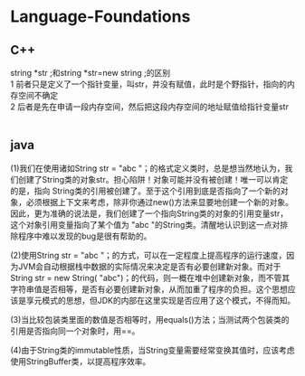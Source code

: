 # Language-Foundations

## C++
 string *str ;和string *str=new string ;的区别<br>
1 前者只是定义了一个指针变量，叫str，并没有赋值，此时是个野指针，指向的内存空间不确定<br>
2 后者是先在申请一段内存空间，然后把这段内存空间的地址赋值给指针变量str
    
## java
 (1)我们在使用诸如String   str   =   "abc "；的格式定义类时，总是想当然地认为，我们创建了String类的对象str。担心陷阱！对象可能并没有被创建！唯一可以肯定的是，指向   String类的引用被创建了。至于这个引用到底是否指向了一个新的对象，必须根据上下文来考虑，除非你通过new()方法来显要地创建一个新的对象。因此，更为准确的说法是，我们创建了一个指向String类的对象的引用变量str，这个对象引用变量指向了某个值为 "abc "的String类。清醒地认识到这一点对排除程序中难以发现的bug是很有帮助的。

(2)使用String   str   =   "abc "；的方式，可以在一定程度上提高程序的运行速度，因为JVM会自动根据栈中数据的实际情况来决定是否有必要创建新对象。而对于String   str   =   new   String( "abc")；的代码，则一概在堆中创建新对象，而不管其字符串值是否相等，是否有必要创建新对象，从而加重了程序的负担。这个思想应该是享元模式的思想，但JDK的内部在这里实现是否应用了这个模式，不得而知。

(3)当比较包装类里面的数值是否相等时，用equals()方法；当测试两个包装类的引用是否指向同一个对象时，用==。 

(4)由于String类的immutable性质，当String变量需要经常变换其值时，应该考虑使用StringBuffer类，以提高程序效率。
